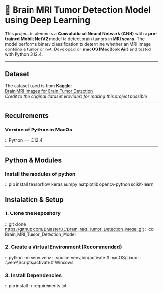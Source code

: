 # 🧠 Brain MRI Tumor Detection Model using Deep Learning

This project implements a **Convolutional Neural Network (CNN)** with a **pre-trained MobileNetV2** model to detect brain tumors in **MRI scans**. The model performs binary classification to determine whether an MRI image contains a tumor or not. Developed on **macOS (MacBook Air)** and tested with Python 3.12.4.

---

## Dataset
The dataset used is from **Kaggle**:  
[Brain MRI Images for Brain Tumor Detection](https://www.kaggle.com/datasets/navoneel/brain-mri-images-for-brain-tumor-detection)  
*Credit to the original dataset providers for making this project possible.*

---

## Requirements

### **Version of Python in MacOs**

:: Python == 3.12.4

---

## Python & Modules

### **Install the modules of python**

:: pip install tensorflow keras numpy matplotlib opencv-python scikit-learn

## Instalation & Setup

### 1. Clone the Repository

:: git clone https://github.com/BMaster03/Brain_MRI_Tumor_Detection_Model.git
:: cd Brain_MRI_Tumor_Detection_Model

### 2. Create a Virtual Environment (Recommended)

:: python -m venv venv
:: source venv/bin/activate  # macOS/Linux
:: .\venv\Scripts\activate   # Windows

### 3. Install Dependencies 

:: pip install -r requirements.txt



